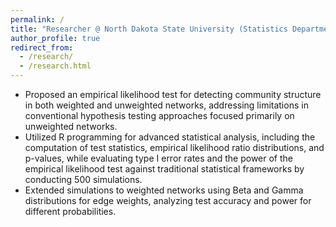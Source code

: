 ```yaml
---
permalink: /
title: "Researcher @ North Dakota State University (Statistics Department)"
author_profile: true
redirect_from: 
  - /research/
  - /research.html
---
```



- Proposed an empirical likelihood test for detecting community structure in both weighted and unweighted networks, addressing limitations in conventional hypothesis testing approaches focused primarily on unweighted networks.
- Utilized R programming for advanced statistical analysis, including the computation of test statistics, empirical likelihood ratio distributions, and p-values, while evaluating type I error rates and the power of the empirical likelihood test against traditional statistical frameworks by conducting 500 simulations. 
- Extended simulations to weighted networks using Beta and Gamma distributions for edge weights, analyzing test accuracy and power for different probabilities.
